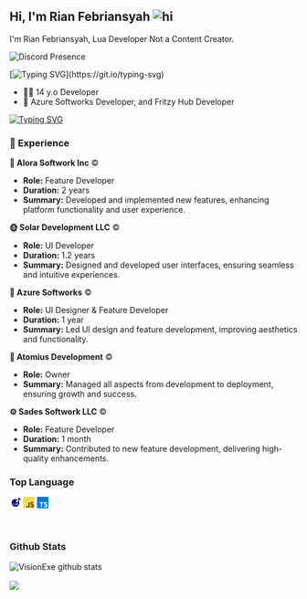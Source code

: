 ## Hi, I'm Rian Febriansyah <img src="https://user-images.githubusercontent.com/1303154/88677602-1635ba80-d120-11ea-84d8-d263ba5fc3c0.gif" width="28px" alt="hi">

I'm Rian Febriansyah, Lua Developer Not a Content Creator.

![Discord Presence](https://discord.c99.nl/widget/theme-3/1118453649727823974.png)

[![Typing SVG](https://readme-typing-svg.herokuapp.com?font=Inter&weight=500&size=25&pause=1000&color=7629F7&random=false&width=435&lines=Hello%2C+Im+Rian+Febriansyah!;LuaU+Developer;14+y.o+Developer;Nice+to+meet+You!)](https://git.io/typing-svg)

- 🧑‍💻 14 y.o Developer
- 💼 Azure Softworks Developer, and Fritzy Hub Developer

[![Typing SVG](https://readme-typing-svg.demolab.com?font=Fira+Code&pause=1000&random=false&width=435&lines=My+Experience;Developer;UI+Designer;Feature+Developer)](https://git.io/typing-svg)<br/>
### **💼 Experience**

**🚀 Alora Softwork Inc** ©
- **Role:** Feature Developer
- **Duration:** 2 years
- **Summary:** Developed and implemented new features, enhancing platform functionality and user experience.

**🌞 Solar Development LLC** ©
- **Role:** UI Developer
- **Duration:** 1.2 years
- **Summary:** Designed and developed user interfaces, ensuring seamless and intuitive experiences.

**🧪 Azure Softworks** ©
- **Role:** UI Designer & Feature Developer
- **Duration:** 1 year
- **Summary:** Led UI design and feature development, improving aesthetics and functionality.

**👑 Atomius Development** ©
- **Role:** Owner
- **Summary:** Managed all aspects from development to deployment, ensuring growth and success.

**⚙️ Sades Softwork LLC** ©
- **Role:** Feature Developer
- **Duration:** 1 month
- **Summary:** Contributed to new feature development, delivering high-quality enhancements.

### Top Language

<code><img height="20" src="https://raw.githubusercontent.com/github/explore/80688e429a7d4ef2fca1e82350fe8e3517d3494d/topics/lua/lua.png"></code>
<code><img height="20" src="https://raw.githubusercontent.com/github/explore/80688e429a7d4ef2fca1e82350fe8e3517d3494d/topics/javascript/javascript.png"></code>
<code><img height="20" src="https://raw.githubusercontent.com/github/explore/80688e429a7d4ef2fca1e82350fe8e3517d3494d/topics/typescript/typescript.png"></code>

<br />

### Github Stats

![VisionExe github stats](https://github-readme-stats.vercel.app/api?username=VisionExe&count_private=true&show_icons=true&theme=radical)

<a href="https://github.com/anuraghazra/github-readme-stats">
  <!-- Change the `github-readme-stats.anuraghazra1.vercel.app` to `github-readme-stats.vercel.app`  -->
  <img align="center" src="https://github-readme-stats.anuraghazra1.vercel.app/api/top-langs/?username=VisionExe&layout=compact&theme=radical" />
</a>

</details>
